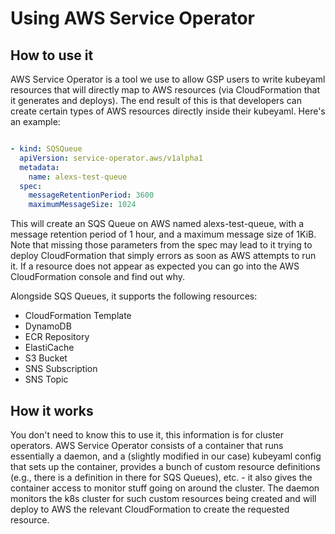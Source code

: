 # Using AWS Service Operator

## How to use it
AWS Service Operator is a tool we use to allow GSP users to write kubeyaml resources that will directly map to AWS resources (via CloudFormation that it generates and deploys). The end result of this is that developers can create certain types of AWS resources directly inside their kubeyaml. Here's an example:
```yaml

- kind: SQSQueue
  apiVersion: service-operator.aws/v1alpha1
  metadata:
    name: alexs-test-queue
  spec:
    messageRetentionPeriod: 3600
    maximumMessageSize: 1024
```
This will create an SQS Queue on AWS named alexs-test-queue, with a message retention period of 1 hour, and a maximum message size of 1KiB.
Note that missing those parameters from the spec may lead to it trying to deploy CloudFormation that simply errors as soon as AWS attempts to run it. If a resource does not appear as expected you can go into the AWS CloudFormation console and find out why.

Alongside SQS Queues, it supports the following resources:
* CloudFormation Template
* DynamoDB
* ECR Repository
* ElastiCache
* S3 Bucket
* SNS Subscription
* SNS Topic

## How it works
You don't need to know this to use it, this information is for cluster operators.
AWS Service Operator consists of a container that runs essentially a daemon, and a (slightly modified in our case) kubeyaml config that sets up the container, provides a bunch of custom resource definitions (e.g., there is a definition in there for SQS Queues), etc. - it also gives the container access to monitor stuff going on around the cluster.
The daemon monitors the k8s cluster for such custom resources being created and will deploy to AWS the relevant CloudFormation to create the requested resource.
